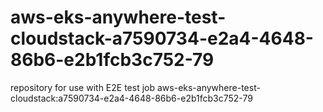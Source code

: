 # aws-eks-anywhere-test-cloudstack-a7590734-e2a4-4648-86b6-e2b1fcb3c752-79
repository for use with E2E test job aws-eks-anywhere-test-cloudstack:a7590734-e2a4-4648-86b6-e2b1fcb3c752-79
